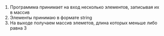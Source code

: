 1. Программма принимает на вход несколько элементов, записывая их в массив
2. Элементы принимаю в формате string
3. На выходе получаем массив элеметов, длина которых меньше либо равна 3